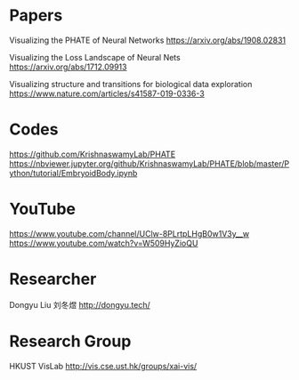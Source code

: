 # Papers

Visualizing the PHATE of Neural Networks https://arxiv.org/abs/1908.02831

Visualizing the Loss Landscape of Neural Nets https://arxiv.org/abs/1712.09913

Visualizing structure and transitions for biological data exploration https://www.nature.com/articles/s41587-019-0336-3

# Codes 

https://github.com/KrishnaswamyLab/PHATE
https://nbviewer.jupyter.org/github/KrishnaswamyLab/PHATE/blob/master/Python/tutorial/EmbryoidBody.ipynb


# YouTube
https://www.youtube.com/channel/UClw-8PLrtpLHgB0w1V3y__w
https://www.youtube.com/watch?v=W509HyZioQU

# Researcher 
Dongyu Liu 刘冬煜 http://dongyu.tech/

# Research Group
HKUST VisLab http://vis.cse.ust.hk/groups/xai-vis/
